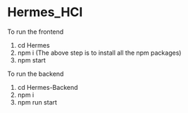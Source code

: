 # Hermes_HCI

To run the frontend
1. cd Hermes
2. npm i 
(The above step is to install all the npm packages)
3. npm start 

To run the backend
1. cd Hermes-Backend
2. npm i
3. npm run start

